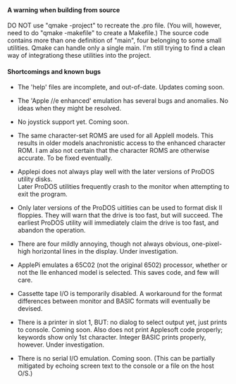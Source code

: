 #### A warning when building from source  
DO NOT use "qmake -project" to recreate the .pro file. (You will, however, need to do "qmake -makefile" to create a Makefile.)  The source code contains more than one definition of "main", four belonging to some small utilities.  Qmake can handle only a single main.  I'm still trying to find a clean way of integrationg these utilities into the project.   

#### Shortcomings and known bugs

- The 'help' files are incomplete, and out-of-date.  Updates coming soon.

- The 'Apple //e enhanced' emulation has several bugs and anomalies. No ideas when they might be resolved. 
- No joystick support yet.  Coming soon.
- The same character-set ROMS are used for all AppleII models. This results in older models anachronistic access to the enhanced character ROM.  I am also not certain that the character ROMS are otherwise accurate.  To be fixed eventually.
- Applepi does not always play well with the later versions of ProDOS utility disks.   
Later ProDOS utilities frequently crash to the monitor when attempting  to exit the program.
- Only later versions of the ProDOS uitlities can be used to format disk II floppies. They will warn that the drive is too fast, but will succeed. The earliest ProDOS utility will immediately claim the drive is too fast, and abandon the operation.
- There are four mildly annoying, though not always obvious, one-pixel-high horizontal lines in the display. Under investigation.
- ApplePi emulates a 65C02 (not the original 6502) processor, whether or not the IIe enhanced model is selected. This saves code, and few will care.  
- Cassette tape I/O is temporarily disabled. A workaround for the format differences between monitor and BASIC formats will eventually be devised.
- There is a printer in slot 1, BUT: no dialog to select output yet, just prints to console. Coming soon. Also does not print Applesoft code properly; keywords show only 1st character.  Integer BASIC prints properly, however.  Under investigation.
- There is no serial I/O emulation. Coming soon. (This can be partially mitigated by echoing screen text to the console or a file on the host O/S.)
